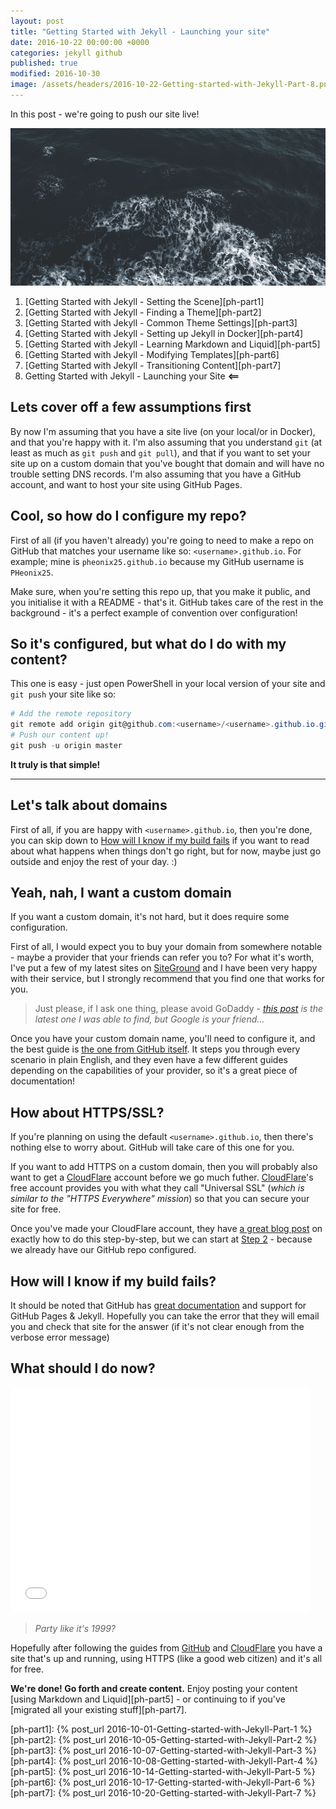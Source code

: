 ```yaml
---
layout: post
title: "Getting Started with Jekyll - Launching your site"
date: 2016-10-22 00:00:00 +0000
categories: jekyll github
published: true
modified: 2016-10-30
image: /assets/headers/2016-10-22-Getting-started-with-Jekyll-Part-8.png
---
```


In this post - we're going to push our site live!
<!--description-->
![2016-10-22-Getting-started-with-Jekyll-Part-8](/assets/headers/2016-10-22-Getting-started-with-Jekyll-Part-8.png)

1. [Getting Started with Jekyll - Setting the Scene][ph-part1]
2. [Getting Started with Jekyll - Finding a Theme][ph-part2]
3. [Getting Started with Jekyll - Common Theme Settings][ph-part3]
4. [Getting Started with Jekyll - Setting up Jekyll in Docker][ph-part4]
5. [Getting Started with Jekyll - Learning Markdown and Liquid][ph-part5]
6. [Getting Started with Jekyll - Modifying Templates][ph-part6]
7. [Getting Started with Jekyll - Transitioning Content][ph-part7]
8. Getting Started with Jekyll - Launching your Site  **<==**

## Lets cover off a few assumptions first

By now I'm assuming that you have a site live (on your local/or in Docker), and that you're happy with it. I'm also assuming that you understand `git` (at least as much as `git push` and `git pull`), and that if you want to set your site up on a custom domain that you've bought that domain and will have no trouble setting DNS records. I'm also assuming that you have a GitHub account, and want to host your site using GitHub Pages.

## Cool, so how do I configure my repo?

First of all (if you haven't already) you're going to need to make a repo on GitHub that matches your username like so: `<username>.github.io`. For example; mine is `pheonix25.github.io` because my GitHub username is `PHeonix25`.

Make sure, when you're setting this repo up, that you make it public, and you initialise it with a README - that's it. GitHub takes care of the rest in the background - it's a perfect example of convention over configuration!

## So it's configured, but what do I do with my content?

This one is easy - just open PowerShell in your local version of your site and `git push` your site like so:

```powershell
# Add the remote repository
git remote add origin git@github.com:<username>/<username>.github.io.git
# Push our content up!
git push -u origin master
```

**It truly is that simple!**

------

## Let's talk about domains

First of all, if you are happy with `<username>.github.io`, then you're done, you can skip down to [How will I know if my build fails](#how-will-i-know-if-my-build-fails) if you want to read about what happens when things don't go right, but for now, maybe just go outside and enjoy the rest of your day. :)

## Yeah, nah, I want a custom domain

If you want a custom domain, it's not hard, but it does require some configuration.

First of all, I would expect you to buy your domain from somewhere notable - maybe a provider that your friends can refer you to?
For what it's worth, I've put a few of my latest sites on [SiteGround][siteground] and I have been very happy with their service, but I strongly recommend that you find one that works for you.

> Just please, if I ask one thing, please avoid GoDaddy - _[this post][godaddy] is the latest one I was able to find, but Google is your friend..._

Once you have your custom domain name, you'll need to configure it, and the best guide is [the one from GitHub itself][github-setup]. It steps you through every scenario in plain English, and they even have a few different guides depending on the capabilities of your provider, so it's a great piece of documentation!  

## How about HTTPS/SSL?

If you're planning on using the default `<username>.github.io`, then there's nothing else to worry about. GitHub will take care of this one for you.

If you want to add HTTPS on a custom domain, then you will probably also want to get a [CloudFlare][cloudflr-su] account before we go much futher. [CloudFlare][cloudflare]'s free account provides you with what they call "Universal SSL" (_which is similar to the "HTTPS Everywhere" mission_) so that you can secure your site for free.

Once you've made your CloudFlare account, they have [a great blog post][cloudflr-ssl] on exactly how to do this step-by-step, but we can start at [Step 2][cloudflr-ssl] - because we already have our GitHub repo configured.

## How will I know if my build fails?

It should be noted that GitHub has [great documentation][github-docs] and support for GitHub Pages & Jekyll. Hopefully you can take the error that they will email you and check that site for the answer (if it's not clear enough from the verbose error message)

## What should I do now?

<iframe src="//giphy.com/embed/W3nBUAB1Csx7G?html5=true" width="480" height="360" frameBorder="0" class="giphy-embed" allowFullScreen></iframe>

> _Party like it's 1999?_

Hopefully after following the guides from [GitHub][github-setup] and [CloudFlare][cloudflr-ssl] you have a site that's up and running, using HTTPS (like a good web citizen) and it's all for free.

**We're done! Go forth and create content.** Enjoy posting your content [using Markdown and Liquid][ph-part5] - or continuing to if you've [migrated all your existing stuff][ph-part7].

[ph-part1]:   {% post_url 2016-10-01-Getting-started-with-Jekyll-Part-1 %}
[ph-part2]:   {% post_url 2016-10-05-Getting-started-with-Jekyll-Part-2 %}
[ph-part3]:   {% post_url 2016-10-07-Getting-started-with-Jekyll-Part-3 %}
[ph-part4]:   {% post_url 2016-10-08-Getting-started-with-Jekyll-Part-4 %}
[ph-part5]:   {% post_url 2016-10-14-Getting-started-with-Jekyll-Part-5 %}
[ph-part6]:   {% post_url 2016-10-17-Getting-started-with-Jekyll-Part-6 %}
[ph-part7]:   {% post_url 2016-10-20-Getting-started-with-Jekyll-Part-7 %}

[cloudflare]:   https;//www.cloudflare.com
[cloudflr-su]:  https://www.cloudflare.com/a/sign-up
[siteground]:   https://www.siteground.com/go/hermens
[godaddy]:      https://solvid.co.uk/7-reasons-to-avoid-godaddy
[github-setup]: https://help.github.com/articles/quick-start-setting-up-a-custom-domain/
[cloudflr-ssl]: https://blog.cloudflare.com/secure-and-fast-github-pages-with-cloudflare/#step2settingupourdns
[github-docs]:  https://help.github.com/categories/customizing-github-pages/
